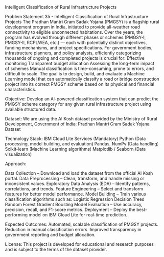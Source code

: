 Intelligent Classification of Rural Infrastructure Projects




Problem Statement 35 - Intelligent Classification of Rural Infrastructure Projects
    The Pradhan Mantri Gram Sadak Yojana (PMGSY) is a flagship rural development program in India, initiated to provide all-weather road connectivity to eligible unconnected habitations. Over the years, the program has evolved through different phases or schemes (PMGSY-I, PMGSY-II, RCPLWEA, etc.) — each with potentially distinct objectives, funding mechanisms, and project specifications.
For government bodies, infrastructure planners, and policy analysts, efficiently categorizing thousands of ongoing and completed projects is crucial for:
Effective monitoring
Transparent budget allocation
Assessing the long-term impact of schemes
Manual classification is time-consuming, prone to errors, and difficult to scale.
The goal is to design, build, and evaluate a Machine Learning model that can automatically classify a road or bridge construction project into its correct PMGSY scheme based on its physical and financial characteristics.

Objective: 
Develop an AI-powered classification system that can predict the PMGSY scheme category for any given rural infrastructure project using available structured data.

Dataset: 
We are using the AI Kosh dataset provided by the Ministry of Rural Development, Government of India:
Pradhan Mantri Gram Sadak Yojana Dataset

Technology Stack: 
IBM Cloud Lite Services (Mandatory)
Python (Data processing, model building, and evaluation)
Pandas, NumPy (Data handling)
Scikit-learn (Machine Learning algorithms)
Matplotlib / Seaborn (Data visualization)

Approach: 

Data Collection – Download and load the dataset from the official AI Kosh portal.
Data Preprocessing – Clean, transform, and handle missing or inconsistent values.
Exploratory Data Analysis (EDA) – Identify patterns, correlations, and trends.
Feature Engineering – Select and transform features for better model performance.
Model Building – Train various classification algorithms such as:
 Logistic Regression
 Decision Trees 
 Random Forest
 Gradient Boosting
Model Evaluation – Use accuracy, precision, recall, and F1-score metrics.
Deployment – Deploy the best-performing model on IBM Cloud Lite for real-time prediction.

Expected Outcomes: 
Automated, scalable classification of PMGSY projects.
Reduction in manual classification errors.
Improved transparency in government reporting and budget allocation.

License: 
This project is developed for educational and research purposes and is subject to the terms of the dataset provider.
